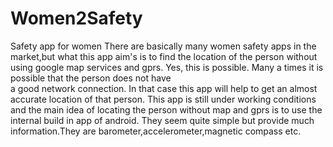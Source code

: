 # Women2Safety
Safety app for women
There are basically many women safety apps in the market,but what this app aim's is to find the location of the person 
without using google map services and gprs. Yes, this is possible. Many a times it is possible that the person does not have  
a good network connection. In that case this app will help to get an almost accurate location of that person. This app is still 
under working conditions and the main idea of locating the person without map and gprs is to use the internal build in app of android. They seem quite simple but provide much information.They are barometer,accelerometer,magnetic compass etc.
